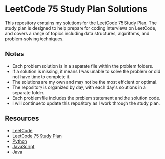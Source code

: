 # LeetCode 75 Study Plan Solutions

This repository contains my solutions for the LeetCode 75 Study Plan. The study plan is designed to help prepare for coding interviews on LeetCode, and covers a range of topics including data structures, algorithms, and problem-solving techniques.

## Notes

- Each problem solution is in a separate file within the problem folders.
- If a solution is missing, it means I was unable to solve the problem or did not have time to complete it.
- The solutions are my own and may not be the most efficient or optimal.
- The repository is organized by day, with each day's solutions in a separate folder.
- Each problem file includes the problem statement and the solution code.
- I will continue to update this repository as I work through the study plan.

## Resources

- [LeetCode](https://leetcode.com/)
- [LeetCode 75 Study Plan](https://leetcode.com/discuss/general-discussion/460599/LeetCode-75-Part-1.-Arrays)
- [Python](https://www.python.org/)
- [JavaScript](https://developer.mozilla.org/en-US/docs/Web/JavaScript)
- [Java](https://www.java.com/)